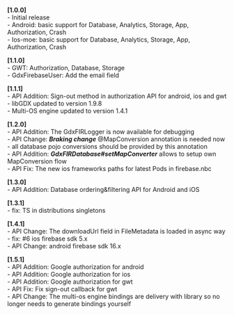 **[1.0.0]**  
\- Initial release  
\- Android: basic support for Database, Analytics, Storage, App, Authorization, Crash  
\- Ios-moe: basic support for Database, Analytics, Storage, App, Authorization, Crash  

**[1.1.0]**   
\- GWT: Authorization, Database, Storage  
\- GdxFirebaseUser: Add the email field  

**[1.1.1]**  
\- API Addition: Sign-out method in authorization API for android, ios and gwt  
\- libGDX updated to version 1.9.8  
\- Multi-OS engine updated to version 1.4.1  

**[1.2.0]**  
\- API Addition: The GdxFIRLogger is now available for debugging  
\- API Change: ***Braking change*** @MapConversion annotation is needed now - all database pojo conversions   should be provided by this annotation  
\- API Addition: ***GdxFIRDatabase#setMapConverter*** allows to setup own MapConversion flow  
\- API Fix: The new ios frameworks paths for latest Pods in firebase.nbc  

**[1.3.0]**  
\- API Addition: Database ordering&filtering API for Android and iOS  

**[1.3.1]**  
\- fix: TS in distributions singletons  

**[1.4.1]**  
\- API Change: The downloadUrl field in FileMetadata is loaded in async way  
\- fix: #6 ios firebase sdk 5.x  
\- API Change: android firebase sdk 16.x  

**[1.5.1]**  
\- API Addition: Google authorization for android  
\- API Addition: Google authorization for ios  
\- API Addition: Google authorization for gwt  
\- API Fix: Fix sign-out callback for gwt  
\- API Change: The multi-os engine bindings are delivery with library so no longer needs to generate bindings yourself  